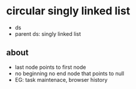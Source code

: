 # circular singly linked list
- ds
- parent ds: singly linked list

## about
- last node points to first node
- no beginning no end node that points to null
- EG: task maintenace, browser history
